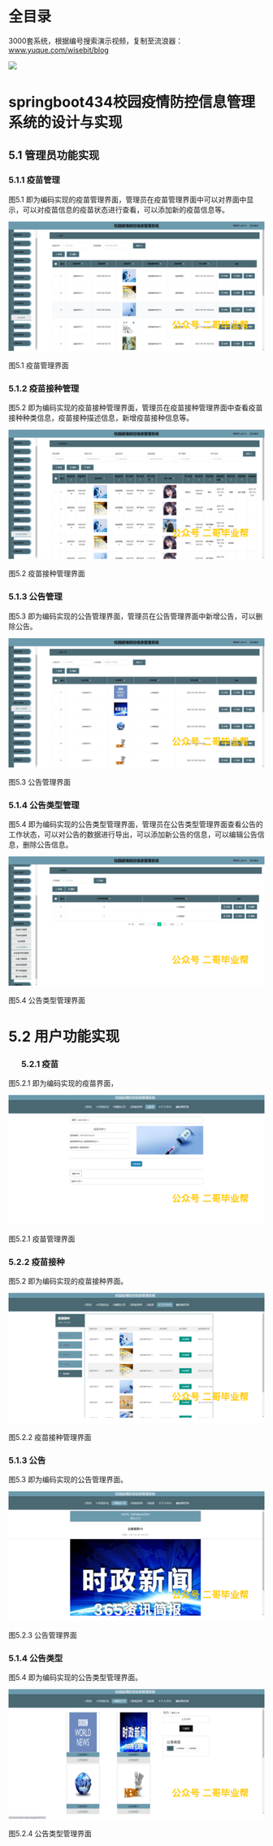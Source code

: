 # 全目录

3000套系统，根据编号搜索演示视频，复制至流浪器：www.yuque.com/wisebit/blog


![](https://bitwise.oss-cn-heyuan.aliyuncs.com/2024/11/06/qq_wechat.png)

# springboot434校园疫情防控信息管理系统的设计与实现

## 5.1 管理员功能实现
### 5.1.1 疫苗管理
图5.1 即为编码实现的疫苗管理界面，管理员在疫苗管理界面中可以对界面中显示，可以对疫苗信息的疫苗状态进行查看，可以添加新的疫苗信息等。

![](/md/blog.016.png)

图5.1 疫苗管理界面
### 5.1.2 疫苗接种管理
图5.2 即为编码实现的疫苗接种管理界面，管理员在疫苗接种管理界面中查看疫苗接种种类信息，疫苗接种描述信息，新增疫苗接种信息等。

![](/md/blog.017.png)

图5.2 疫苗接种管理界面
### 5.1.3 公告管理
图5.3 即为编码实现的公告管理界面，管理员在公告管理界面中新增公告，可以删除公告。

![](/md/blog.018.png)

图5.3 公告管理界面
### 5.1.4 公告类型管理
图5.4 即为编码实现的公告类型管理界面，管理员在公告类型管理界面查看公告的工作状态，可以对公告的数据进行导出，可以添加新公告的信息，可以编辑公告信息，删除公告信息。

![](/md/blog.019.png)

图5.4 公告类型管理界面
# 5.2 用户功能实现
### `	`5.2.1 疫苗
图5.2.1 即为编码实现的疫苗界面，

![](/md/blog.020.png)

图5.2.1 疫苗管理界面
### 5.2.2 疫苗接种
图5.2 即为编码实现的疫苗接种界面。

![](/md/blog.021.png)

图5.2.2 疫苗接种管理界面
### 5.1.3 公告
图5.3 即为编码实现的公告管理界面。

![](/md/blog.022.png)

图5.2.3 公告管理界面
### 5.1.4 公告类型
图5.4 即为编码实现的公告类型管理界面。

![](/md/blog.023.png)

图5.2.4 公告类型管理界面





